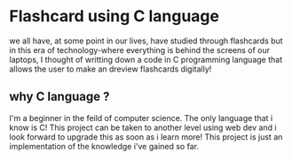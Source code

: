 # Flashcard using C language
we all have, at some point in our lives, have studied through flashcards but in this era of technology-where everything is behind the screens of our laptops, I thought of writting down a code in C programming language that allows the user to make an dreview flashcards digitally! 
## why C language ?
I'm a beginner in the feild of computer science. The only language that i know is C! This project can be taken to another level using web dev and i look forward to upgrade this as soon as i learn more! This project is just an implementation of the knowledge i've gained so far.
